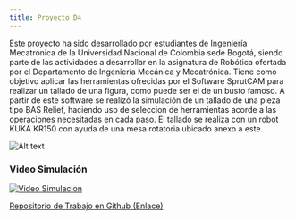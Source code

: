```yaml
---
title: Proyecto D4
---
```



Este proyecto ha sido desarrollado por estudiantes de Ingeniería Mecatrónica de la Universidad Nacional de Colombia sede Bogotá, siendo parte de las actividades a desarrollar en la asignatura de Robótica ofertada por el Departamento de Ingeniería Mecánica y Mecatrónica. Tiene como objetivo aplicar las herramientas ofrecidas por el Software SprutCAM para realizar un tallado de una figura, como puede ser el de un busto famoso. A partir de este software se realizó la simulación de un tallado de una pieza tipo BAS Relief, haciendo uso de seleccion de herramientas acorde a las operaciones necesitadas en cada paso. El tallado se realiza con un robot KUKA KR150 con ayuda de una mesa rotatoria ubicado anexo a este.

![Alt text](../../images/kuka-kr150.jfif?raw=true "Robot Kuka Kr150")


### Video Simulación
[![Video Simulacion](https://img.youtube.com/vi/6EWsMStsazc/0.jpg)](https://www.youtube.com/watch?v=6EWsMStsazc)

[Repositorio de Trabajo en Github (Enlace)](https://github.com/Robotica-2021/Proyecto-A3)
